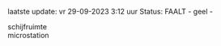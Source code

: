 laatste update: 
vr 29-09-2023  3:12   uur 
Status: FAALT - geel - 
<div class="service Y">schijfruimte</div><div class="service Y">microstation</div>